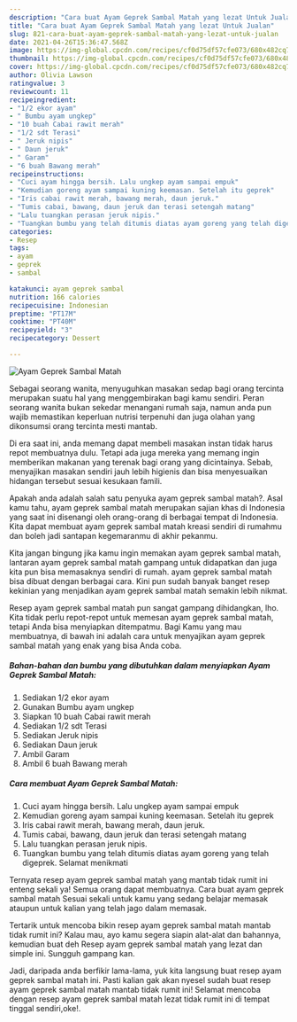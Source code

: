 ```yaml
---
description: "Cara buat Ayam Geprek Sambal Matah yang lezat Untuk Jualan"
title: "Cara buat Ayam Geprek Sambal Matah yang lezat Untuk Jualan"
slug: 821-cara-buat-ayam-geprek-sambal-matah-yang-lezat-untuk-jualan
date: 2021-04-26T15:36:47.568Z
image: https://img-global.cpcdn.com/recipes/cf0d75df57cfe073/680x482cq70/ayam-geprek-sambal-matah-foto-resep-utama.jpg
thumbnail: https://img-global.cpcdn.com/recipes/cf0d75df57cfe073/680x482cq70/ayam-geprek-sambal-matah-foto-resep-utama.jpg
cover: https://img-global.cpcdn.com/recipes/cf0d75df57cfe073/680x482cq70/ayam-geprek-sambal-matah-foto-resep-utama.jpg
author: Olivia Lawson
ratingvalue: 3
reviewcount: 11
recipeingredient:
- "1/2 ekor ayam"
- " Bumbu ayam ungkep"
- "10 buah Cabai rawit merah"
- "1/2 sdt Terasi"
- " Jeruk nipis"
- " Daun jeruk"
- " Garam"
- "6 buah Bawang merah"
recipeinstructions:
- "Cuci ayam hingga bersih. Lalu ungkep ayam sampai empuk"
- "Kemudian goreng ayam sampai kuning keemasan. Setelah itu geprek"
- "Iris cabai rawit merah, bawang merah, daun jeruk."
- "Tumis cabai, bawang, daun jeruk dan terasi setengah matang"
- "Lalu tuangkan perasan jeruk nipis."
- "Tuangkan bumbu yang telah ditumis diatas ayam goreng yang telah digeprek. Selamat menikmati"
categories:
- Resep
tags:
- ayam
- geprek
- sambal

katakunci: ayam geprek sambal 
nutrition: 166 calories
recipecuisine: Indonesian
preptime: "PT17M"
cooktime: "PT40M"
recipeyield: "3"
recipecategory: Dessert

---
```



![Ayam Geprek Sambal Matah](https://img-global.cpcdn.com/recipes/cf0d75df57cfe073/680x482cq70/ayam-geprek-sambal-matah-foto-resep-utama.jpg)

Sebagai seorang wanita, menyuguhkan masakan sedap bagi orang tercinta merupakan suatu hal yang menggembirakan bagi kamu sendiri. Peran seorang  wanita bukan sekedar menangani rumah saja, namun anda pun wajib memastikan keperluan nutrisi terpenuhi dan juga olahan yang dikonsumsi orang tercinta mesti mantab.

Di era  saat ini, anda memang dapat membeli masakan instan tidak harus repot membuatnya dulu. Tetapi ada juga mereka yang memang ingin memberikan makanan yang terenak bagi orang yang dicintainya. Sebab, menyajikan masakan sendiri jauh lebih higienis dan bisa menyesuaikan hidangan tersebut sesuai kesukaan famili. 



Apakah anda adalah salah satu penyuka ayam geprek sambal matah?. Asal kamu tahu, ayam geprek sambal matah merupakan sajian khas di Indonesia yang saat ini disenangi oleh orang-orang di berbagai tempat di Indonesia. Kita dapat membuat ayam geprek sambal matah kreasi sendiri di rumahmu dan boleh jadi santapan kegemaranmu di akhir pekanmu.

Kita jangan bingung jika kamu ingin memakan ayam geprek sambal matah, lantaran ayam geprek sambal matah gampang untuk didapatkan dan juga kita pun bisa memasaknya sendiri di rumah. ayam geprek sambal matah bisa dibuat dengan berbagai cara. Kini pun sudah banyak banget resep kekinian yang menjadikan ayam geprek sambal matah semakin lebih nikmat.

Resep ayam geprek sambal matah pun sangat gampang dihidangkan, lho. Kita tidak perlu repot-repot untuk memesan ayam geprek sambal matah, tetapi Anda bisa menyiapkan ditempatmu. Bagi Kamu yang mau membuatnya, di bawah ini adalah cara untuk menyajikan ayam geprek sambal matah yang enak yang bisa Anda coba.

<!--inarticleads1-->

##### Bahan-bahan dan bumbu yang dibutuhkan dalam menyiapkan Ayam Geprek Sambal Matah:

1. Sediakan 1/2 ekor ayam
1. Gunakan  Bumbu ayam ungkep
1. Siapkan 10 buah Cabai rawit merah
1. Sediakan 1/2 sdt Terasi
1. Sediakan  Jeruk nipis
1. Sediakan  Daun jeruk
1. Ambil  Garam
1. Ambil 6 buah Bawang merah




<!--inarticleads2-->

##### Cara membuat Ayam Geprek Sambal Matah:

1. Cuci ayam hingga bersih. Lalu ungkep ayam sampai empuk
1. Kemudian goreng ayam sampai kuning keemasan. Setelah itu geprek
1. Iris cabai rawit merah, bawang merah, daun jeruk.
1. Tumis cabai, bawang, daun jeruk dan terasi setengah matang
1. Lalu tuangkan perasan jeruk nipis.
1. Tuangkan bumbu yang telah ditumis diatas ayam goreng yang telah digeprek. Selamat menikmati




Ternyata resep ayam geprek sambal matah yang mantab tidak rumit ini enteng sekali ya! Semua orang dapat membuatnya. Cara buat ayam geprek sambal matah Sesuai sekali untuk kamu yang sedang belajar memasak ataupun untuk kalian yang telah jago dalam memasak.

Tertarik untuk mencoba bikin resep ayam geprek sambal matah mantab tidak rumit ini? Kalau mau, ayo kamu segera siapin alat-alat dan bahannya, kemudian buat deh Resep ayam geprek sambal matah yang lezat dan simple ini. Sungguh gampang kan. 

Jadi, daripada anda berfikir lama-lama, yuk kita langsung buat resep ayam geprek sambal matah ini. Pasti kalian gak akan nyesel sudah buat resep ayam geprek sambal matah mantab tidak rumit ini! Selamat mencoba dengan resep ayam geprek sambal matah lezat tidak rumit ini di tempat tinggal sendiri,oke!.

